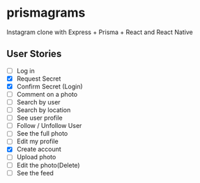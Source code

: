 # prismagrams
Instagram clone with Express + Prisma + React and React Native

## User Stories

- [ ] Log in
- [x] Request Secret
- [x] Confirm Secret (Login)
- [ ] Comment on a photo
- [ ] Search by user
- [ ] Search by location
- [ ] See user profile
- [ ] Follow / Unfollow User
- [ ] See the full photo
- [ ] Edit my profile
- [x] Create account
- [ ] Upload photo
- [ ] Edit the photo(Delete)
- [ ] See the feed
